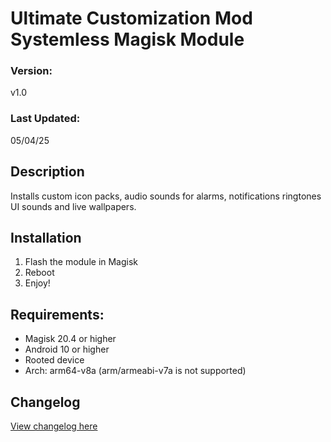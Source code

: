 # Ultimate Customization Mod Systemless Magisk Module

### Version:
v1.0

### Last Updated:
05/04/25

## Description
Installs custom icon packs, audio sounds for alarms, notifications ringtones UI sounds and live wallpapers.

## Installation 
1. Flash the module in Magisk
3. Reboot
4. Enjoy!

## Requirements:
- Magisk 20.4 or higher
- Android 10 or higher
- Rooted device
- Arch: arm64-v8a (arm/armeabi-v7a is not supported)

## Changelog
[View changelog here](https://github.com/PS2ClassicsVault/Cyberdevs-crDroid-Add-On-Installer/blob/main/UCM/changelog.md)